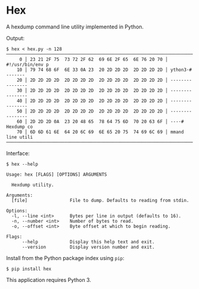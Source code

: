 
# Hex

A hexdump command line utility implemented in Python.

Output:

    $ hex < hex.py -n 128
    ────────────────────────────────────────────────────────────────────────────────
         0 │ 23 21 2F 75  73 72 2F 62  69 6E 2F 65  6E 76 20 70 │ #!/usr/bin/env p
        10 │ 79 74 68 6F  6E 33 0A 23  20 2D 2D 2D  2D 2D 2D 2D │ ython3·# -------
        20 │ 2D 2D 2D 2D  2D 2D 2D 2D  2D 2D 2D 2D  2D 2D 2D 2D │ ----------------
        30 │ 2D 2D 2D 2D  2D 2D 2D 2D  2D 2D 2D 2D  2D 2D 2D 2D │ ----------------
        40 │ 2D 2D 2D 2D  2D 2D 2D 2D  2D 2D 2D 2D  2D 2D 2D 2D │ ----------------
        50 │ 2D 2D 2D 2D  2D 2D 2D 2D  2D 2D 2D 2D  2D 2D 2D 2D │ ----------------
        60 │ 2D 2D 2D 0A  23 20 48 65  78 64 75 6D  70 20 63 6F │ ---·# Hexdump co
        70 │ 6D 6D 61 6E  64 20 6C 69  6E 65 20 75  74 69 6C 69 │ mmand line utili
    ────────────────────────────────────────────────────────────────────────────────

Interface:

    $ hex --help

    Usage: hex [FLAGS] [OPTIONS] ARGUMENTS

      Hexdump utility.

    Arguments:
      [file]                File to dump. Defaults to reading from stdin.

    Options:
      -l, --line <int>      Bytes per line in output (defaults to 16).
      -n, --number <int>    Number of bytes to read.
      -o, --offset <int>    Byte offset at which to begin reading.

    Flags:
          --help            Display this help text and exit.
          --version         Display version number and exit.

Install from the Python package index using `pip`:

    $ pip install hex

This application requires Python 3.
